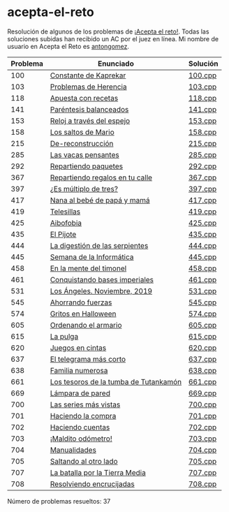 # acepta-el-reto

Resolución de algunos de los problemas de [¡Acepta el reto!](https://aceptaelreto.com/). Todas las soluciones subidas han recibido un AC por el juez en línea. Mi nombre de usuario en Acepta el Reto es [antongomez](https://aceptaelreto.com/user/profile.php?id=30596).

| Problema | Enunciado                                                                                      | Solución                                                                                                                          |
| -------- | ---------------------------------------------------------------------------------------------- | --------------------------------------------------------------------------------------------------------------------------------- |
| 100      | [Constante de Kaprekar](https://aceptaelreto.com/problem/statement.php?id=100)                 | [100.cpp](https://github.com/antongomez/acepta-el-reto/blob/main/100%20Constante%20de%20Kaprekar/100.cpp)                         |
| 103      | [Problemas de Herencia](https://aceptaelreto.com/problem/statement.php?id=103)              | [103.cpp](https://github.com/antongomez/acepta-el-reto/blob/main/103%20Problemas%20de%20Herencia/103.cpp)                        |
| 118      | [Apuesta con recetas](https://aceptaelreto.com/problem/statement.php?id=118)                   | [118.cpp](https://github.com/antongomez/acepta-el-reto/blob/main/118%20Apuesta%20con%20recetas/118.cpp)                           |
| 141      | [Paréntesis balanceados](https://aceptaelreto.com/problem/statement.php?id=141)              | [141.cpp](https://github.com/antongomez/acepta-el-reto/blob/main/141%20Parentesis%20balanceados/141.cpp)                        |
| 153      | [Reloj a través del espejo](https://aceptaelreto.com/problem/statement.php?id=153)              | [153.cpp](https://github.com/antongomez/acepta-el-reto/blob/main/153%20Reloj%20a%20traves%20del%20espejo/153.cpp)                        |
| 158      | [Los saltos de Mario](https://aceptaelreto.com/problem/statement.php?id=158)                   | [158.cpp](https://github.com/antongomez/acepta-el-reto/blob/main/158%20Los%20saltos%20de%20Mario/158.cpp)                         |
| 215      | [De-reconstrucción](https://aceptaelreto.com/problem/statement.php?id=215)                     | [215.cpp](https://github.com/antongomez/acepta-el-reto/blob/main/215%20De-reconstruccion/215.cpp)                                 |
| 285      | [Las vacas pensantes](https://aceptaelreto.com/problem/statement.php?id=285)              | [285.cpp](https://github.com/antongomez/acepta-el-reto/blob/main/285%20Las%20vacas%20pensantes/285.cpp)                        |
| 292      | [Repartiendo paquetes](https://aceptaelreto.com/problem/statement.php?id=292)                  | [292.cpp](https://github.com/antongomez/acepta-el-reto/blob/main/292%20Repartiendo%20paquetes/292.cpp)                            |
| 367      | [Repartiendo regalos en tu calle](https://aceptaelreto.com/problem/statement.php?id=367)       | [367.cpp](https://github.com/antongomez/acepta-el-reto/blob/main/367%20Repartiendo%20regalos%20en%20tu%20calle/367.cpp)           |
| 397      | [¿Es múltiplo de tres?](https://aceptaelreto.com/problem/statement.php?id=397)                 | [397.cpp](https://github.com/antongomez/acepta-el-reto/blob/main/397%20Es%20multiplo%20de%20tres/397.cpp)                         |
| 417      | [Nana al bebé de papá y mamá](https://aceptaelreto.com/problem/statement.php?id=417)           | [417.cpp](https://github.com/antongomez/acepta-el-reto/blob/main/417%20Nana%20al%20bebe%20de%20papa%20y%20mama/417.cpp)           |
| 419      | [Telesillas](https://aceptaelreto.com/problem/statement.php?id=419)                            | [419.cpp](https://github.com/antongomez/acepta-el-reto/blob/main/419%20Telesillas/419.cpp)                                        |
| 425      | [Aibofobia](https://aceptaelreto.com/problem/statement.php?id=425)              | [425.cpp](https://github.com/antongomez/acepta-el-reto/blob/main/425%20Aibofobia/425.cpp)                        |
| 435      | [El Pijote](https://aceptaelreto.com/problem/statement.php?id=435)              | [435.cpp](https://github.com/antongomez/acepta-el-reto/blob/main/435%20El%20Pijote/435.cpp)                        |
| 444      | [La digestión de las serpientes](https://aceptaelreto.com/problem/statement.php?id=444)        | [444.cpp](https://github.com/antongomez/acepta-el-reto/blob/main/444%20La%20digestion%20de%20las%20serpientes/444.cpp)            |
| 445      | [Semana de la Informática](https://aceptaelreto.com/problem/statement.php?id=445)              | [445.cpp](https://github.com/antongomez/acepta-el-reto/blob/main/445%20Semana%20de%20la%20Informatica/445.cpp)                    |
| 458      | [En la mente del timonel](https://aceptaelreto.com/problem/statement.php?id=458)               | [458.cpp](https://github.com/antongomez/acepta-el-reto/blob/main/458%20En%20la%20mente%20del%20timonel/458.cpp)                   |
| 461      | [Conquistando bases imperiales](https://aceptaelreto.com/problem/statement.php?id=461)              | [461.cpp](https://github.com/antongomez/acepta-el-reto/blob/main/461%20Conquistando%20bases%20imperiales/461.cpp)                        |
| 531      | [Los Ángeles. Noviembre, 2019](https://aceptaelreto.com/problem/statement.php?id=531)          | [531.cpp](https://github.com/antongomez/acepta-el-reto/blob/main/531%20Los%20Angeles.%20Noviembre%202019/531.cpp)                 |
| 545      | [Ahorrando fuerzas](https://aceptaelreto.com/problem/statement.php?id=545)                     | [545.cpp](https://github.com/antongomez/acepta-el-reto/blob/main/545%20Ahorrando%20fuerzas/545.cpp)                               |
| 574      | [Gritos en Halloween](https://aceptaelreto.com/problem/statement.php?id=574)                   | [574.cpp](https://github.com/antongomez/acepta-el-reto/blob/main/574%20Gritos%20en%20Halloween/574.cpp)                           |
| 605      | [Ordenando el armario](https://aceptaelreto.com/problem/statement.php?id=605)                  | [605.cpp](https://github.com/antongomez/acepta-el-reto/blob/main/605%20Ordenando%20el%20armario/605.cpp)                          |
| 615      | [La pulga](https://aceptaelreto.com/problem/statement.php?id=615)                              | [615.cpp](https://github.com/antongomez/acepta-el-reto/blob/main/615%20La%20pulga/615.cpp)                                        |
| 620      | [Juegos en cintas](https://aceptaelreto.com/problem/statement.php?id=620)                      | [620.cpp](https://github.com/antongomez/acepta-el-reto/blob/main/620%20Juegos%20en%20cintas/620.cpp)                              |
| 637      | [El telegrama más corto](https://aceptaelreto.com/problem/statement.php?id=637)                | [637.cpp](https://github.com/antongomez/acepta-el-reto/blob/main/637%20El%20telegrama%20mas%20corto/637.cpp)                      |
| 638      | [Familia numerosa](https://aceptaelreto.com/problem/statement.php?id=638)                      | [638.cpp](https://github.com/antongomez/acepta-el-reto/blob/main/638%20Familia%20numerosa/638.cpp)                                |
| 661      | [Los tesoros de la tumba de Tutankamón](https://aceptaelreto.com/problem/statement.php?id=661) | [661.cpp](https://github.com/antongomez/acepta-el-reto/tree/main/661%20Los%20tesoros%20de%20la%20tumba%20de%20Tutankamon/661.cpp) |
| 669      | [Lámpara de pared](https://aceptaelreto.com/problem/statement.php?id=669)              | [669.cpp](https://github.com/antongomez/acepta-el-reto/blob/main/669%20Lampara%20de%20pared/669.cpp)                        |
| 700      | [Las series más vistas](https://aceptaelreto.com/problem/statement.php?id=700)                 | [700.cpp](https://github.com/antongomez/acepta-el-reto/blob/main/700%20Las%20series%20mas%20vistas/700.cpp)                       |
| 701      | [Haciendo la compra](https://aceptaelreto.com/problem/statement.php?id=701)                    | [701.cpp](https://github.com/antongomez/acepta-el-reto/blob/main/701%20Haciendo%20la%20compra/701.cpp)                            |
| 702      | [Haciendo cuentas](https://aceptaelreto.com/problem/statement.php?id=702)                      | [702.cpp](https://github.com/antongomez/acepta-el-reto/blob/main/702%20Haciendo%20cuentas/702.cpp)                                |
| 703      | [¡Maldito odómetro!](https://aceptaelreto.com/problem/statement.php?id=703)                    | [703.cpp](https://github.com/antongomez/acepta-el-reto/blob/main/703%20Maldito%20odometro/703.cpp)                                |
| 704      | [Manualidades](https://aceptaelreto.com/problem/statement.php?id=704)                          | [704.cpp](https://github.com/antongomez/acepta-el-reto/blob/main/704%20Manualidades/704.cpp)                                      |
| 705      | [Saltando al otro lado](https://aceptaelreto.com/problem/statement.php?id=705)                 | [705.cpp](https://github.com/antongomez/acepta-el-reto/blob/main/705%20Saltando%20al%20otro%20lado/705.cpp)                       |
| 707      | [La batalla por la Tierra Media](https://aceptaelreto.com/problem/statement.php?id=707)        | [707.cpp](https://github.com/antongomez/acepta-el-reto/blob/main/707%20La%20batalla%20por%20la%20Tierra%20Media/707.cpp)          |
| 708      | [Resolviendo encrucijadas](https://aceptaelreto.com/problem/statement.php?id=708)              | [708.cpp](https://github.com/antongomez/acepta-el-reto/blob/main/708%20Resolviendo%20encrucijadas/708.cpp)                        |

Número de problemas resueltos: 37